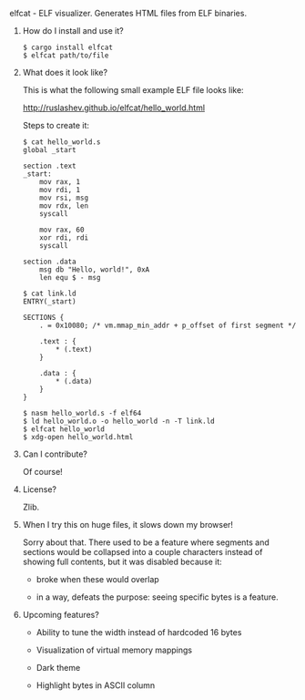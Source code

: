elfcat - ELF visualizer. Generates HTML files from ELF binaries.

1. How do I install and use it?

       $ cargo install elfcat
       $ elfcat path/to/file

2. What does it look like?

   This is what the following small example ELF file looks like:

   http://ruslashev.github.io/elfcat/hello_world.html

   Steps to create it:

       $ cat hello_world.s
       global _start

       section .text
       _start:
           mov rax, 1
           mov rdi, 1
           mov rsi, msg
           mov rdx, len
           syscall

           mov rax, 60
           xor rdi, rdi
           syscall

       section .data
           msg db "Hello, world!", 0xA
           len equ $ - msg

       $ cat link.ld
       ENTRY(_start)

       SECTIONS {
           . = 0x10080; /* vm.mmap_min_addr + p_offset of first segment */

           .text : {
               * (.text)
           }

           .data : {
               * (.data)
           }
       }

       $ nasm hello_world.s -f elf64
       $ ld hello_world.o -o hello_world -n -T link.ld
       $ elfcat hello_world
       $ xdg-open hello_world.html

3. Can I contribute?

   Of course!

4. License?

   Zlib.

5. When I try this on huge files, it slows down my browser!

   Sorry about that. There used to be a feature where segments and sections
   would be collapsed into a couple characters instead of showing full contents,
   but it was disabled because it:

    * broke when these would overlap

    * in a way, defeats the purpose: seeing specific bytes is a feature.

6. Upcoming features?

   * Ability to tune the width instead of hardcoded 16 bytes

   * Visualization of virtual memory mappings

   * Dark theme

   * Highlight bytes in ASCII column

